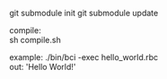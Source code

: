 git submodule init
git submodule update

compile: <br />
sh compile.sh <br />

example: ./bin/bci -exec hello_world.rbc <br />
out: 'Hello World!'
